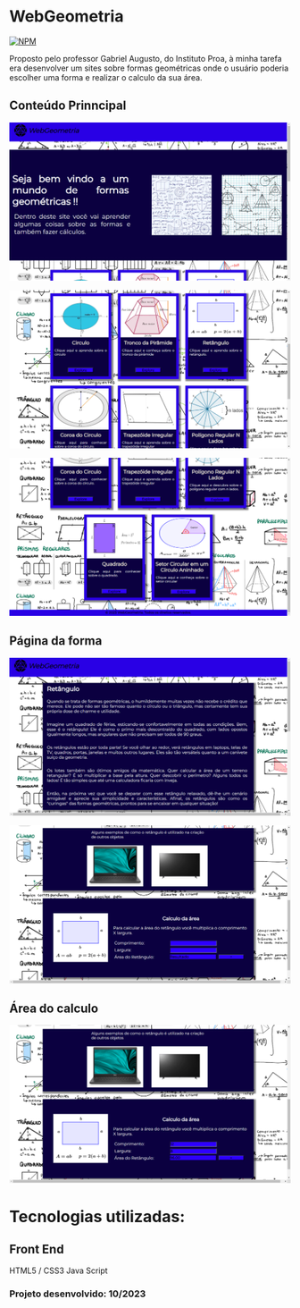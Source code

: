 # WebGeometria
[![NPM](https://img.shields.io/npm/l/react)](https://github.com/RafaelLima07/RafaelLima07.github.io-PROA-PaginaWeb-Refugio-Critico/blob/main/LICENSE) 

Proposto pelo professor Gabriel Augusto, do Instituto Proa, à minha tarefa era desenvolver um sites sobre formas geométricas onde o usuário poderia escolher uma forma e realizar o calculo da sua área.

## Conteúdo Prinncipal

![Web 1](https://github.com/RafaelLima07/PROA-WebGeometria/blob/main/assets/Principal-1.png)

![Web 2](https://github.com/RafaelLima07/PROA-WebGeometria/blob/main/assets/Principal-2.png)

![Web 3](https://github.com/RafaelLima07/PROA-WebGeometria/blob/main/assets/Principal-3.png)


## Página da forma 

![Web-1](https://github.com/RafaelLima07/PROA-WebGeometria/blob/main/assets/Forma-1.png)

![Web-2](https://github.com/RafaelLima07/PROA-WebGeometria/blob/main/assets/Forma-2.png)

## Área do calculo

![Área-2](https://github.com/RafaelLima07/PROA-WebGeometria/blob/main/assets/Calculo.png)

# Tecnologias utilizadas:
## Front End
HTML5 / CSS3
Java Script

### Projeto desenvolvido: 10/2023

